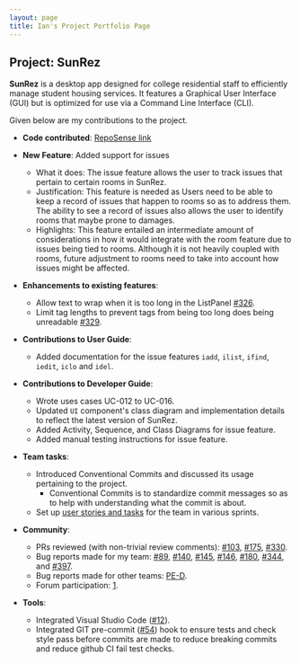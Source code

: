 ```yaml
---
layout: page
title: Ian's Project Portfolio Page
---
```


## Project: SunRez

**SunRez** is a desktop app designed for college residential staff to efficiently manage student housing services. It features a Graphical User Interface (GUI) but is optimized for use via a Command Line Interface (CLI).

Given below are my contributions to the project.

* **Code contributed**: [RepoSense link](https://nus-cs2103-ay2021s2.github.io/tp-dashboard/?search=&sort=groupTitle&sortWithin=title&timeframe=commit&mergegroup=&groupSelect=groupByRepos&breakdown=true&checkedFileTypes=docs~functional-code~test-code~other&since=&tabOpen=true&tabType=authorship&tabAuthor=stein414&tabRepo=AY2021S2-CS2103-T14-1%2Ftp%5Bmaster%5D&authorshipIsMergeGroup=false&authorshipFileTypes=docs~functional-code~test-code~other&authorshipIsBinaryFileTypeChecked=false)

* **New Feature**: Added support for issues
  * What it does: The issue feature allows the user to track issues that pertain to certain rooms in SunRez.
  * Justification: This feature is needed as Users need to be able to keep a record of issues that happen to rooms so as to address them. The ability to see a record of issues also allows the user to identify rooms that maybe prone to damages.
  * Highlights: This feature entailed an intermediate amount of considerations in how it would integrate with the room feature due to issues being tied to rooms. Although it is not heavily coupled with rooms, future adjustment to rooms need to take into account how issues might be affected.

* **Enhancements to existing features**:
  * Allow text to wrap when it is too long in the ListPanel [#326](https://github.com/AY2021S2-CS2103-T14-1/tp/pull/326).
  * Limit tag lengths to prevent tags from being too long does being unreadable [#329](https://github.com/AY2021S2-CS2103-T14-1/tp/pull/329).

* **Contributions to User Guide**:
  * Added documentation for the issue features `iadd`, `ilist`, `ifind`, `iedit`, `iclo` and `idel`.

* **Contributions to Developer Guide**:
  * Wrote uses cases UC-012 to UC-016.
  * Updated `UI` component's class diagram and implementation details to reflect the latest version of SunRez.
  * Added Activity, Sequence, and Class Diagrams for issue feature.
  * Added manual testing instructions for issue feature.

* **Team tasks**:
  * Introduced Conventional Commits and discussed its usage pertaining to the project.
    * Conventional Commits is to standardize commit messages so as to help with understanding what the commit is about.
  * Set up [user stories and tasks](https://github.com/AY2021S2-CS2103-T14-1/tp/issues?q=is%3Aissue+author%3Astein414+as+a+) for the team in various sprints.

* **Community**:
  * PRs reviewed (with non-trivial review comments): [#103](https://github.com/AY2021S2-CS2103-T14-1/tp/pull/103), [#175](https://github.com/AY2021S2-CS2103-T14-1/tp/pull/175), [#330](https://github.com/AY2021S2-CS2103-T14-1/tp/pull/330).
  * Bug reports made for my team: [#89](https://github.com/AY2021S2-CS2103-T14-1/tp/issues/89), [#140](https://github.com/AY2021S2-CS2103-T14-1/tp/issues/140), [#145](https://github.com/AY2021S2-CS2103-T14-1/tp/issues/145), [#146](https://github.com/AY2021S2-CS2103-T14-1/tp/issues/146), [#180](https://github.com/AY2021S2-CS2103-T14-1/tp/issues/180), [#344](https://github.com/AY2021S2-CS2103-T14-1/tp/issues/344), and [#397](https://github.com/AY2021S2-CS2103-T14-1/tp/issues/397).
  * Bug reports made for other teams: [PE-D](https://github.com/stein414/ped/issues).
  * Forum participation: [1](https://github.com/nus-cs2103-AY2021S2/forum/issues/41).

* **Tools**:
  * Integrated Visual Studio Code ([\#12](https://github.com/AY2021S2-CS2103-T14-1/tp/pull/12)).
  * Integrated GIT pre-commit ([\#54](https://github.com/AY2021S2-CS2103-T14-1/tp/pull/54)) hook to ensure tests and check style pass before commits are made to reduce breaking commits  and reduce github CI fail test checks.
